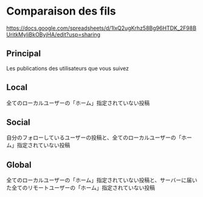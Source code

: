 # Comparaison des fils

https://docs.google.com/spreadsheets/d/1lxQ2ugKrhz58Bg96HTDK_2F98BUritkMyIiBkOByjHA/edit?usp=sharing

## Principal
Les publications des utilisateurs que vous suivez

## Local
全てのローカルユーザーの「ホーム」指定されていない投稿

## Social
自分のフォローしているユーザーの投稿と、全てのローカルユーザーの「ホーム」指定されていない投稿

## Global
全てのローカルユーザーの「ホーム」指定されていない投稿と、サーバーに届いた全てのリモートユーザーの「ホーム」指定されていない投稿
